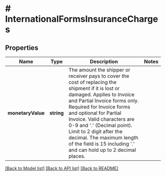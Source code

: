 # # InternationalFormsInsuranceCharges

## Properties

Name | Type | Description | Notes
------------ | ------------- | ------------- | -------------
**monetaryValue** | **string** | The amount the shipper or receiver pays to cover the cost of replacing the shipment if it is lost or damaged.  Applies to Invoice and Partial Invoice forms only. Required for Invoice forms and optional for Partial Invoice. Valid characters are 0-9 and &#39;.&#39;  (Decimal point). Limit to 2 digit after the decimal. The maximum length of the field is 15 including &#39;.&#39; and can hold up to 2 decimal places. |

[[Back to Model list]](../../README.md#models) [[Back to API list]](../../README.md#endpoints) [[Back to README]](../../README.md)
